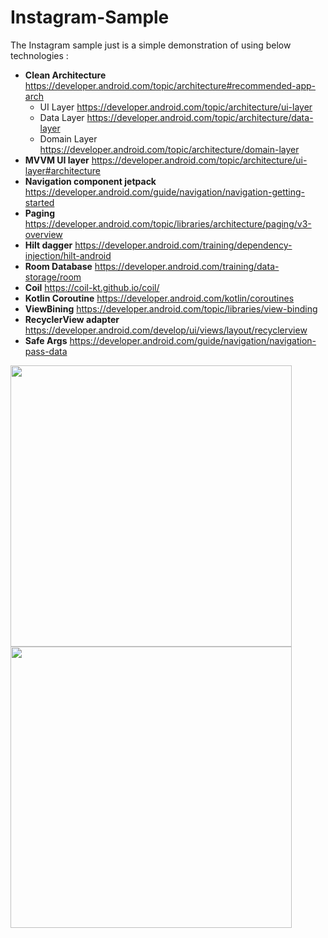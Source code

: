 # Instagram-Sample 
The Instagram sample just is a simple demonstration of using below technologies :

- **Clean Architecture**  https://developer.android.com/topic/architecture#recommended-app-arch
  - UI Layer https://developer.android.com/topic/architecture/ui-layer
  - Data Layer https://developer.android.com/topic/architecture/data-layer
  - Domain Layer https://developer.android.com/topic/architecture/domain-layer
- **MVVM UI layer** https://developer.android.com/topic/architecture/ui-layer#architecture
- **Navigation component jetpack** https://developer.android.com/guide/navigation/navigation-getting-started
- **Paging** https://developer.android.com/topic/libraries/architecture/paging/v3-overview
- **Hilt dagger** https://developer.android.com/training/dependency-injection/hilt-android
- **Room Database** https://developer.android.com/training/data-storage/room
- **Coil** https://coil-kt.github.io/coil/
- **Kotlin Coroutine** https://developer.android.com/kotlin/coroutines
- **ViewBining** https://developer.android.com/topic/libraries/view-binding
- **RecyclerView adapter** https://developer.android.com/develop/ui/views/layout/recyclerview
- **Safe Args** https://developer.android.com/guide/navigation/navigation-pass-data


<img src="https://user-images.githubusercontent.com/1622738/207933908-a7fa1544-4641-4da6-b7d3-65842e296190.png" width="450">   <img src="https://user-images.githubusercontent.com/1622738/207933933-bbcd1727-e3b5-496d-a072-75000a527ea8.png" width="450">
